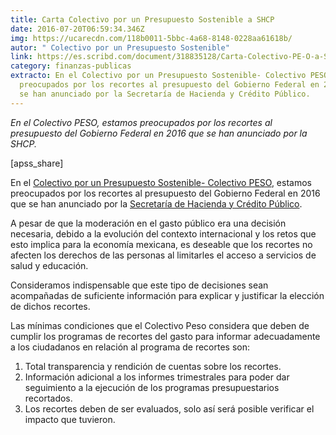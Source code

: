 ```yaml
---
title: Carta Colectivo por un Presupuesto Sostenible a SHCP
date: 2016-07-20T06:59:34.346Z
img: https://ucarecdn.com/118b0011-5bbc-4a68-8148-0228aa61618b/
autor: " Colectivo por un Presupuesto Sostenible"
link: https://es.scribd.com/document/318835128/Carta-Colectivo-PE-O-a-SHCP-Recorte-Presupuestario-2016
category: finanzas-publicas
extracto: En el Colectivo por un Presupuesto Sostenible- Colectivo PESO, estamos
  preocupados por los recortes al presupuesto del Gobierno Federal en 2016 que
  se han anunciado por la Secretaría de Hacienda y Crédito Público.
---
```

*En el Colectivo PESO, estamos preocupados por los recortes al presupuesto del Gobierno Federal en 2016 que se han anunciado por la SHCP.*

\[apss_share]

En el [Colectivo por un Presupuesto Sostenible- Colectivo PESO](http://www.colectivopeso.org/), estamos preocupados por los recortes al presupuesto del Gobierno Federal en 2016 que se han anunciado por la [Secretaría de Hacienda y Crédito Público](http://www.gob.mx/hacienda).

A pesar de que la moderación en el gasto público era una decisión necesaria, debido a la evolución del contexto internacional y los retos que esto implica para la economía mexicana, es deseable que los recortes no afecten los derechos de las personas al limitarles el acceso a servicios de salud y educación.



Consideramos indispensable que este tipo de decisiones sean acompañadas de suficiente información para explicar y justificar la elección de dichos recortes.

Las mínimas condiciones que el Colectivo Peso considera que deben de cumplir los programas de recortes del gasto para informar adecuadamente a los ciudadanos en relación al programa de recortes son:

1. Total transparencia y rendición de cuentas sobre los recortes.
2. Información adicional a los informes trimestrales para poder dar seguimiento a la ejecución de los programas presupuestarios recortados.
3. Los recortes deben de ser evaluados, solo así será posible verificar el impacto que tuvieron.